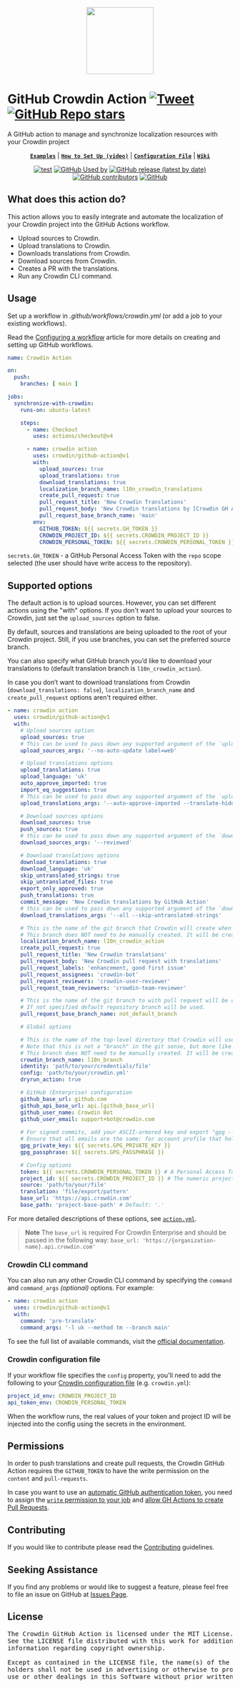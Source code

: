 <p align="center">
  <picture>
    <source media="(prefers-color-scheme: dark)" srcset="https://support.crowdin.com/assets/logos/symbol/png/crowdin-symbol-cWhite.png">
    <source media="(prefers-color-scheme: light)" srcset="https://support.crowdin.com/assets/logos/symbol/png/crowdin-symbol-cDark.png">
    <img width="150" height="150" width=""src="https://support.crowdin.com/assets/logos/symbol/png/crowdin-symbol-cDark.png">
  </picture>
</p>

# GitHub Crowdin Action [![Tweet](https://img.shields.io/twitter/url/http/shields.io.svg?style=social)](https://twitter.com/intent/tweet?url=https%3A%2F%2Fgithub.com%2Fcrowdin%2Fgithub-action&text=Easily%20integrate%20the%20localization%20of%20your%20Crowdin%20project%20into%20the%20GitHub%20Actions%20workflow)&nbsp;[![GitHub Repo stars](https://img.shields.io/github/stars/crowdin/github-action?style=social&cacheSeconds=1800)](https://github.com/crowdin/github-action/stargazers)

A GitHub action to manage and synchronize localization resources with your Crowdin project

<div align="center">

[**`Examples`**](/EXAMPLES.md) |
[**`How to Set Up (video)`**](https://www.youtube.com/watch?v=5b7BMuCoKGg) |
[**`Configuration File`**](https://developer.crowdin.com/configuration-file/) |
[**`Wiki`**](https://github.com/crowdin/github-action/wiki)

[![test](https://github.com/crowdin/github-action/actions/workflows/test-action.yml/badge.svg)](https://github.com/crowdin/github-action/actions/workflows/test-action.yml)
[![GitHub Used by](https://img.shields.io/static/v1?label=Used%20by&message=8k&color=brightgreen&logo=github&cacheSeconds=10000)](https://github.com/crowdin/github-action/network/dependents?package_id=UGFja2FnZS0yOTQyNTU3MzA0)
[![GitHub release (latest by date)](https://img.shields.io/github/v/release/crowdin/github-action?cacheSeconds=5000&logo=github)](https://github.com/crowdin/github-action/releases/latest)
[![GitHub contributors](https://img.shields.io/github/contributors/crowdin/github-action?cacheSeconds=5000)](https://github.com/crowdin/github-action/graphs/contributors)
[![GitHub](https://img.shields.io/github/license/crowdin/github-action?cacheSeconds=50000)](https://github.com/crowdin/github-action/blob/master/LICENSE)

</div>

## What does this action do?

This action allows you to easily integrate and automate the localization of your Crowdin project into the GitHub Actions workflow.

- Upload sources to Crowdin.
- Upload translations to Crowdin.
- Downloads translations from Crowdin.
- Download sources from Crowdin.
- Creates a PR with the translations.
- Run any Crowdin CLI command.

## Usage

Set up a workflow in *.github/workflows/crowdin.yml* (or add a job to your existing workflows).

Read the [Configuring a workflow](https://help.github.com/en/articles/configuring-a-workflow) article for more details on creating and setting up GitHub workflows.

```yaml
name: Crowdin Action

on:
  push:
    branches: [ main ]

jobs:
  synchronize-with-crowdin:
    runs-on: ubuntu-latest

    steps:
      - name: Checkout
        uses: actions/checkout@v4

      - name: crowdin action
        uses: crowdin/github-action@v1
        with:
          upload_sources: true
          upload_translations: true
          download_translations: true
          localization_branch_name: l10n_crowdin_translations
          create_pull_request: true
          pull_request_title: 'New Crowdin Translations'
          pull_request_body: 'New Crowdin translations by [Crowdin GH Action](https://github.com/crowdin/github-action)'
          pull_request_base_branch_name: 'main'
        env:
          GITHUB_TOKEN: ${{ secrets.GH_TOKEN }}
          CROWDIN_PROJECT_ID: ${{ secrets.CROWDIN_PROJECT_ID }}
          CROWDIN_PERSONAL_TOKEN: ${{ secrets.CROWDIN_PERSONAL_TOKEN }}
```

`secrets.GH_TOKEN` - a GitHub Personal Access Token with the `repo` scope selected (the user should have write access to the repository).

## Supported options

The default action is to upload sources. However, you can set different actions using the "with" options. If you don't want to upload your sources to Crowdin, just set the `upload_sources` option to false.

By default, sources and translations are being uploaded to the root of your Crowdin project. Still, if you use branches, you can set the preferred source branch.

You can also specify what GitHub branch you’d like to download your translations to (default translation branch is `l10n_crowdin_action`).

In case you don’t want to download translations from Crowdin (`download_translations: false`), `localization_branch_name` and `create_pull_request` options aren't required either.

```yaml
- name: crowdin action
  uses: crowdin/github-action@v1
  with:
    # Upload sources option
    upload_sources: true
    # This can be used to pass down any supported argument of the `upload sources` cli command, e.g.
    upload_sources_args: '--no-auto-update label=web'

    # Upload translations options
    upload_translations: true
    upload_language: 'uk'
    auto_approve_imported: true
    import_eq_suggestions: true
    # This can be used to pass down any supported argument of the `upload translations` cli command, e.g.
    upload_translations_args: '--auto-approve-imported --translate-hidden'

    # Download sources options
    download_sources: true
    push_sources: true
    # this can be used to pass down any supported argument of the `download sources` cli command, e.g.
    download_sources_args: '--reviewed'

    # Download translations options
    download_translations: true
    download_language: 'uk'
    skip_untranslated_strings: true
    skip_untranslated_files: true
    export_only_approved: true
    push_translations: true
    commit_message: 'New Crowdin translations by GitHub Action'
    # this can be used to pass down any supported argument of the `download translations` cli command, e.g.
    download_translations_args: '--all --skip-untranslated-strings'

    # This is the name of the git branch that Crowdin will create when opening a pull request.
    # This branch does NOT need to be manually created. It will be created automatically by the action.
    localization_branch_name: l10n_crowdin_action
    create_pull_request: true
    pull_request_title: 'New Crowdin translations'
    pull_request_body: 'New Crowdin pull request with translations'
    pull_request_labels: 'enhancement, good first issue'
    pull_request_assignees: 'crowdin-bot'
    pull_request_reviewers: 'crowdin-user-reviewer'
    pull_request_team_reviewers: 'crowdin-team-reviewer'

    # This is the name of the git branch to with pull request will be created.
    # If not specified default repository branch will be used.
    pull_request_base_branch_name: not_default_branch

    # Global options

    # This is the name of the top-level directory that Crowdin will use for files.
    # Note that this is not a "branch" in the git sense, but more like a top-level directory in your Crowdin project.
    # This branch does NOT need to be manually created. It will be created automatically by the action.
    crowdin_branch_name: l10n_branch
    identity: 'path/to/your/credentials/file'
    config: 'path/to/your/crowdin.yml'
    dryrun_action: true

    # GitHub (Enterprise) configuration
    github_base_url: github.com
    github_api_base_url: api.[github_base_url]
    github_user_name: Crowdin Bot
    github_user_email: support+bot@crowdin.com
    
    # For signed commits, add your ASCII-armored key and export "gpg --armor --export-secret-key GPG_KEY_ID"
    # Ensure that all emails are the same: for account profile that holds private key, the one specified during key generation, and for commit author (github_user_email parameter)
    gpg_private_key: ${{ secrets.GPG_PRIVATE_KEY }}
    gpg_passphrase: ${{ secrets.GPG_PASSPHRASE }}

    # Config options
    token: ${{ secrets.CROWDIN_PERSONAL_TOKEN }} # A Personal Access Token (see https://crowdin.com/settings#api-key)
    project_id: ${{ secrets.CROWDIN_PROJECT_ID }} # The numeric project ID. Visit the Tools > API section in your Crowdin project
    source: 'path/to/your/file'
    translation: 'file/export/pattern'
    base_url: 'https://api.crowdin.com'
    base_path: 'project-base-path' # Default: '.'
```

For more detailed descriptions of these options, see [`action.yml`](https://github.com/crowdin/github-action/blob/master/action.yml).

> **Note**
> The `base_url` is required For Crowdin Enterprise and should be passed in the following way: `base_url: 'https://{organization-name}.api.crowdin.com'`

### Crowdin CLI command

You can also run any other Crowdin CLI command by specifying the `command` and `command_args` _(optional)_ options. For example:

```yaml
- name: crowdin action
  uses: crowdin/github-action@v1
  with:
    command: 'pre-translate'
    command_args: '-l uk --method tm --branch main'
```

To see the full list of available commands, visit the [official documentation](https://crowdin.github.io/crowdin-cli/).

### Crowdin configuration file

If your workflow file specifies the `config` property, you'll need to add the following to your [Crowdin configuration file](https://support.crowdin.com/configuration-file/) (e.g. `crowdin.yml`):

```yml
project_id_env: CROWDIN_PROJECT_ID
api_token_env: CROWDIN_PERSONAL_TOKEN
```

When the workflow runs, the real values of your token and project ID will be injected into the config using the secrets in the environment.

## Permissions

In order to push translations and create pull requests, the Crowdin GitHub Action requires the `GITHUB_TOKEN` to have the write permission on the `content` and `pull-requests`.

In case you want to use an [automatic GitHub authentication token](https://docs.github.com/en/actions/security-guides/automatic-token-authentication), you need to assign the [`write` permission to your job](https://docs.github.com/en/actions/using-jobs/assigning-permissions-to-jobs) and [allow GH Actions to create Pull Requests](https://docs.github.com/en/repositories/managing-your-repositorys-settings-and-features/enabling-features-for-your-repository/managing-github-actions-settings-for-a-repository#preventing-github-actions-from-creating-or-approving-pull-requests).

## Contributing

If you would like to contribute please read the [Contributing](/CONTRIBUTING.md) guidelines.

## Seeking Assistance

If you find any problems or would like to suggest a feature, please feel free to file an issue on GitHub at [Issues Page](https://github.com/crowdin/github-action/issues).

## License

<pre>
The Crowdin GitHub Action is licensed under the MIT License.
See the LICENSE file distributed with this work for additional
information regarding copyright ownership.

Except as contained in the LICENSE file, the name(s) of the above copyright
holders shall not be used in advertising or otherwise to promote the sale,
use or other dealings in this Software without prior written authorization.
</pre>
